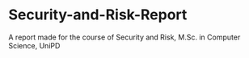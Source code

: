 # Security-and-Risk-Report
A report made for the course of Security and Risk, M.Sc. in Computer Science, UniPD
